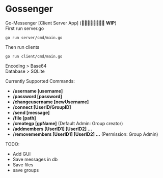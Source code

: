# Gossenger
Go-Messenger [Client Server App] (🚶‍♂️🚶‍♂️🚶‍♂️🚶‍♂️ **WIP**)  
 First run server.go
 ```
 go run server/cmd/main.go
 ```
 Then run clients
 ```
 go run client/cmd/main.go
 ```
Encoding > Base64  
Database > SQLite    

Currently Supported Commands:    
- **/username [username]**
- **/password [password]**
- **/changeusername [newUsername]**
- **/connect [UserID/GroupID]**
- **/send [message]**
- **/file [path]**
- **/creategp [gpName]** (Default Admin: Group creator) 
- **/addmembers [UserID1] [UserID2] ...**
- **/removemembers [UserID1] [UserID2] ...** (Permission: Group Admin)
  
TODO:  
- Add GUI
- Save messages in db
- Save files
- save groups
